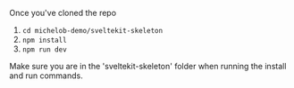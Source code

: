 
Once you've cloned the repo

1. `cd michelob-demo/sveltekit-skeleton`
2. `npm install`
3. `npm run dev`

Make sure you are in the 'sveltekit-skeleton' folder when running the install and run commands.


